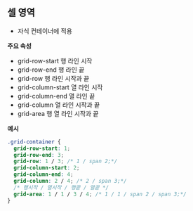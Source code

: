 ## 셀 영역
- 자식 컨테이너에 적용

**주요 속성**
- grid-row-start 행 라인 시작
- grid-row-end 행 라인 끝
- grid-row 행 라인 시작과 끝
- grid-column-start 열 라인 시작
- grid-column-end 열 라인 끝
- grid-column 열 라인 시작과 끝
- grid-area 행 열 라인 시작과 끝

**예시**
```css
.grid-container {
  grid-row-start: 1;
  grid-row-end: 3;
  grid-row: 1 / 3; /* 1 / span 2;*/
  grid-column-start: 2;
  grid-column-end: 4;
  grid-column: 2 / 4; /* 2 / span 3;*/
  /* 행시작 / 열시작 / 행끝 / 열끝 */
  grid-area: 1 / 1 / 3 / 4; /* 1 / 1 / span 2 / span 3;*/
}
```
